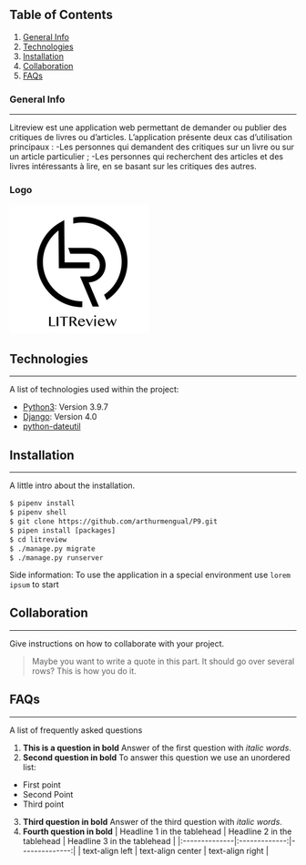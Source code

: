 ## Table of Contents
1. [General Info](#general-info)
2. [Technologies](#technologies)
3. [Installation](#installation)
4. [Collaboration](#collaboration)
5. [FAQs](#faqs)
### General Info
***
Litreview est une application web permettant de demander ou publier des critiques de livres ou d’articles.
L’application présente deux cas d’utilisation principaux : 
-Les personnes qui demandent des critiques sur un livre ou sur un article particulier ;
-Les personnes qui recherchent des articles et des livres intéressants à lire, en se basant sur les critiques des autres.
### Logo
![litreview](images/pic.png)
## Technologies
***
A list of technologies used within the project:
* [Python3](https://example.com): Version 3.9.7 
* [Django](https://example.com): Version 4.0
* [python-dateutil](https://example.com)
## Installation
***
A little intro about the installation. 
```
$ pipenv install
$ pipenv shell
$ git clone https://github.com/arthurmengual/P9.git
$ pipen install [packages]
$ cd litreview
$ ./manage.py migrate
$ ./manage.py runserver
```
Side information: To use the application in a special environment use ```lorem ipsum``` to start
## Collaboration
***
Give instructions on how to collaborate with your project.
> Maybe you want to write a quote in this part. 
> It should go over several rows?
> This is how you do it.
## FAQs
***
A list of frequently asked questions
1. **This is a question in bold**
Answer of the first question with _italic words_. 
2. __Second question in bold__ 
To answer this question we use an unordered list:
* First point
* Second Point
* Third point
3. **Third question in bold**
Answer of the third question with *italic words*.
4. **Fourth question in bold**
| Headline 1 in the tablehead | Headline 2 in the tablehead | Headline 3 in the tablehead |
|:--------------|:-------------:|--------------:|
| text-align left | text-align center | text-align right |
